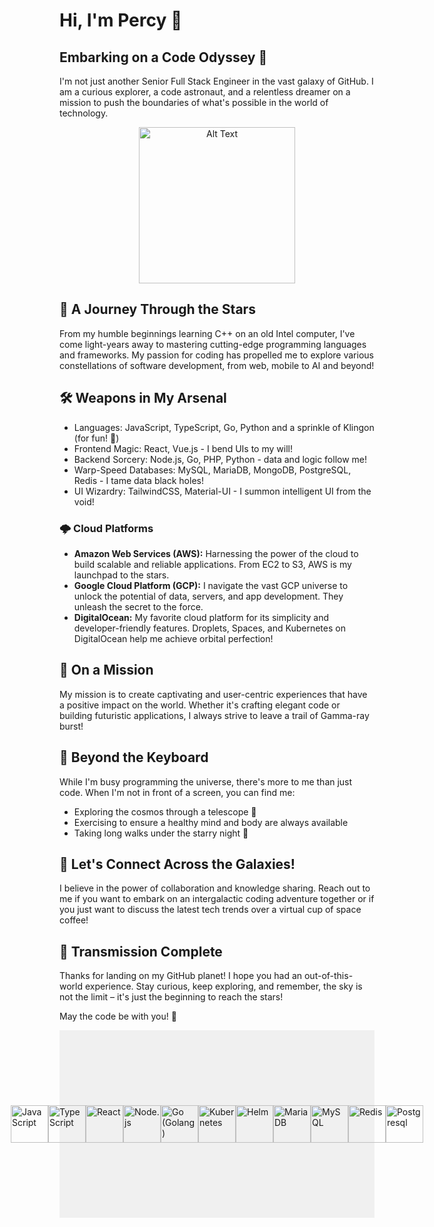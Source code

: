 # Hi, I'm Percy 👋

## Embarking on a Code Odyssey  🚀

I'm not just another Senior Full Stack Engineer in the vast galaxy of GitHub. I am a curious explorer, a code astronaut, and a relentless dreamer on a mission to push the boundaries of what's possible in the world of technology.

<p align="center">
  <img src="https://media.giphy.com/media/3owvKgRjmrtgJikO7C/giphy.gif" width="250" alt="Alt Text">
</p>

## 🌌 A Journey Through the Stars

From my humble beginnings learning C++ on an old Intel computer, I've come light-years away to mastering cutting-edge programming languages and frameworks. My passion for coding has propelled me to explore various constellations of software development, from web, mobile to AI and beyond!

## 🛠️ Weapons in My Arsenal

- Languages: JavaScript, TypeScript, Go, Python and a sprinkle of Klingon (for fun! 🖖)
- Frontend Magic: React, Vue.js - I bend UIs to my will!
- Backend Sorcery: Node.js, Go, PHP, Python - data and logic follow me!
- Warp-Speed Databases: MySQL, MariaDB, MongoDB, PostgreSQL, Redis - I tame data black holes!
- UI Wizardry: TailwindCSS, Material-UI - I summon intelligent UI from the void!

### 🌩️ Cloud Platforms

- **Amazon Web Services (AWS):** Harnessing the power of the cloud to build scalable and reliable applications. From EC2 to S3, AWS is my launchpad to the stars.
- **Google Cloud Platform (GCP):** I navigate the vast GCP universe to unlock the potential of data, servers, and app development. They unleash the secret to the force.
- **DigitalOcean:** My favorite cloud platform for its simplicity and developer-friendly features. Droplets, Spaces, and Kubernetes on DigitalOcean help me achieve orbital perfection!

## 🚀 On a Mission

My mission is to create captivating and user-centric experiences that have a positive impact on the world. Whether it's crafting elegant code or building futuristic applications, I always strive to leave a trail of Gamma-ray burst!

## 🌌 Beyond the Keyboard

While I'm busy programming the universe, there's more to me than just code. When I'm not in front of a screen, you can find me:

- Exploring the cosmos through a telescope 🔭
- Exercising to ensure a healthy mind and body are always available
- Taking long walks under the starry night 🌠

## 🌟 Let's Connect Across the Galaxies!

I believe in the power of collaboration and knowledge sharing. Reach out to me if you want to embark on an intergalactic coding adventure together or if you just want to discuss the latest tech trends over a virtual cup of space coffee!

## 📡 Transmission Complete

Thanks for landing on my GitHub planet! I hope you had an out-of-this-world experience. Stay curious, keep exploring, and remember, the sky is not the limit – it's just the beginning to reach the stars!

May the code be with you! 🚀

<div class="logo-group" style="display: flex; justify-content: center; align-items: center; height: 300px; background-color: #f0f0f0;">
  <img src="https://upload.wikimedia.org/wikipedia/commons/9/99/Unofficial_JavaScript_logo_2.svg" width="60" alt="JavaScript">
  <img src="https://raw.githubusercontent.com/yurijserrano/Github-Profile-Readme-Logos/master/programming%20languages/typescript.svg" width="60" alt="TypeScript">
  <img src="https://upload.wikimedia.org/wikipedia/commons/a/a7/React-icon.svg" width="60" alt="React">
  <img src="https://upload.wikimedia.org/wikipedia/commons/d/d9/Node.js_logo.svg" width="60" alt="Node.js">
  <img src="https://upload.wikimedia.org/wikipedia/commons/0/05/Go_Logo_Blue.svg" width="60" alt="Go (Golang)">
  <img src="https://upload.wikimedia.org/wikipedia/commons/3/39/Kubernetes_logo_without_workmark.svg" width="60" alt="Kubernetes">
  <img src="https://helm.sh/img/helm-logo.svg" width="60" alt="Helm">
  <img src="https://raw.githubusercontent.com/yurijserrano/Github-Profile-Readme-Logos/master/databases/mariadb.svg" width="60" alt="MariaDB">
  <img src="https://raw.githubusercontent.com/yurijserrano/Github-Profile-Readme-Logos/master/databases/mysql.svg" width="60" alt="MySQL">
  <img src="https://upload.wikimedia.org/wikipedia/en/thumb/6/6b/Redis_Logo.svg/1200px-Redis_Logo.svg.png" width="60" alt="Redis">
  <img src="https://raw.githubusercontent.com/yurijserrano/Github-Profile-Readme-Logos/master/databases/postgresql.svg" width="60" alt="Postgresql">
</div>
